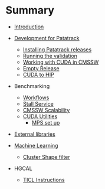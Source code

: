 # Summary

* [Introduction](README.md)
* [Development for Patatrack](PatatrackDevelopment.md)
  * [Installing Patatrack releases](PatatrackReleases.md)
  * [Running the validation](PatatrackValidation.md)
  * [Working with CUDA in CMSSW](CUDAinCMSSW.md)
  * [Empty Release](emptyrelease.md)
  * [CUDA to HIP](CUDAtoHIP.md)
* Benchmarking
  * [Workflows](workflows.md)
  * [Stall Service](benchmarking_stall_service.md)
  * [CMSSW Scalability](cmssw_scalability.md)
  * [CUDA Utilities](CUDA_Utilities.md)
    * [MPS set up](MPS-setup.md)

* [External libraries](libraries.md)

* [Machine Learning](ML.md)
    * [Cluster Shape filter](ClusterShape.md)

* HGCAL
  * [TICL Instructions](hgcal_ticl.md)
